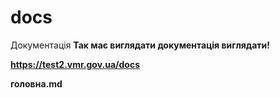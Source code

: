 # docs
Документація
<b>Так має виглядати документація виглядати!

  https://test2.vmr.gov.ua/docs

  
  головна.md
